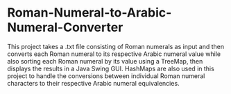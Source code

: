 # Roman-Numeral-to-Arabic-Numeral-Converter
This project takes a .txt file consisting of Roman numerals as input and then converts each Roman numeral to its respective Arabic numeral value while also sorting each Roman numeral by its value using a TreeMap, then displays the results in a Java Swing GUI. HashMaps are also used in this project to handle the conversions between individual Roman numeral characters to their respective Arabic numeral equivalencies. 
